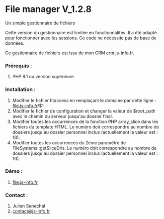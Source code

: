 # File manager <strong>V_1.2.8</strong>
<p>Un simple gestionnaire de fichiers</p>
<p>Cette version du gestionnaire est limitée en fonctionnalités. Il a été adapté pour fonctionner avec les sessions. Ce code ne nécessite pas de base de données.</p>
<p>Ce gestionnaire de fichiers est issu de mon CRM <a href="https://crm.js-info.fr" target="_blank">crm.js-info.fr</a>.</p>
<h3>Prérequis :</h3>
<ol>
<li>PHP 8.1 ou version supérieure</li>
</ol>
<h3>Installation :</h3>
<ol>
<li>Modifier le fichier htaccess en remplaçant le domaine par cette ligne : <u>file.js-info.fr</u>/$1</li>
<li>Modifier le fichier de configuration et changer la valeur de $root_path avec le chemin du serveur jusqu'au dossier final.</li>
<li>Modifier toutes les occurrences de la fonction PHP array_slice dans les fichiers du template HTML. Le numéro doit correspondre au nombre de dossiers jusqu'au dossier personnel inclus (actuellement la valeur est : 10).</li>
<li>Modifier toutes les occurrences du 2ème paramètre de FileSystems::getSliceDirs. Le numéro doit correspondre au nombre de dossiers jusqu'au dossier personnel inclus (actuellement la valeur est : 10).</li>
</ol>
<h3>Démo :</h3>
<ol>
<li><a href="https://file.js-info.fr/datas/data" target="_blank">file.js-info.fr</a></li>
</ol>
<h3>Contact :</h3>
<ol>
<li>Julien Senechal</li>
<li><a href="mailto:contact@js-info.fr">contact@js-info.fr</a></li>
</ol>
